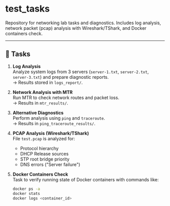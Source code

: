 # test_tasks

Repository for networking lab tasks and diagnostics.
Includes log analysis, network packet (pcap) analysis with Wireshark/TShark, and Docker containers check.

---

## 📝 Tasks

1. **Log Analysis**  
   Analyze system logs from 3 servers (`server-1.txt`, `server-2.txt`, `server-3.txt`) and prepare diagnostic reports.  
   → Results stored in `logs_report/`.

2. **Network Analysis with MTR**  
   Run MTR to check network routes and packet loss.  
   → Results in `mtr_results/`.

3. **Alternative Diagnostics**  
   Perform analysis using `ping` and `traceroute`.  
   → Results in `ping_traceroute_results/`.

4. **PCAP Analysis (Wireshark/TShark)**  
   File `test.pcap` is analyzed for:
   - Protocol hierarchy  
   - DHCP Release sources  
   - STP root bridge priority  
   - DNS errors ("Server failure")  

5. **Docker Containers Check**  
   Task to verify running state of Docker containers with commands like:
   ```bash
   docker ps -a
   docker stats
   docker logs <container_id>

